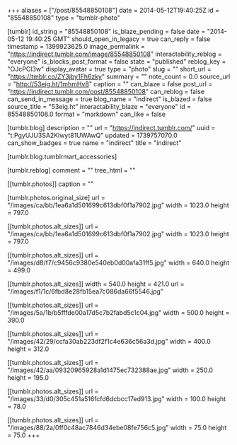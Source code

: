 +++
aliases = ["/post/85548850108"]
date = 2014-05-12T19:40:25Z
id = "85548850108"
type = "tumblr-photo"

[tumblr]
id_string = "85548850108"
is_blaze_pending = false
date = "2014-05-12 19:40:25 GMT"
should_open_in_legacy = true
can_reply = false
timestamp = 1399923625.0
image_permalink = "https://indirect.tumblr.com/image/85548850108"
interactability_reblog = "everyone"
is_blocks_post_format = false
state = "published"
reblog_key = "OJcPCl3w"
display_avatar = true
type = "photo"
slug = ""
short_url = "https://tmblr.co/ZY3jby1Fh6zky"
summary = ""
note_count = 0.0
source_url = "http://53eig.ht/1mhmHv8"
caption = ""
can_blaze = false
post_url = "https://indirect.tumblr.com/post/85548850108"
can_reblog = false
can_send_in_message = true
blog_name = "indirect"
is_blazed = false
source_title = "53eig.ht"
interactability_blaze = "everyone"
id = 85548850108.0
format = "markdown"
can_like = false

[tumblr.blog]
description = ""
url = "https://indirect.tumblr.com/"
uuid = "t:PgyUJU3SA2Klwyt81UWAwQ"
updated = 1739757070.0
can_show_badges = true
name = "indirect"
title = "indirect"

[tumblr.blog.tumblrmart_accessories]

[tumblr.reblog]
comment = ""
tree_html = ""

[[tumblr.photos]]
caption = ""

[tumblr.photos.original_size]
url = "/images/ca/bb/1ea6a1d501699c613dbf0f1a7902.jpg"
width = 1023.0
height = 797.0

[[tumblr.photos.alt_sizes]]
url = "/images/ca/bb/1ea6a1d501699c613dbf0f1a7902.jpg"
width = 1023.0
height = 797.0

[[tumblr.photos.alt_sizes]]
url = "/images/d8/f7/c9456c9380e540eb0d00afa31ff5.jpg"
width = 640.0
height = 499.0

[[tumblr.photos.alt_sizes]]
width = 540.0
height = 421.0
url = "/images/f1/1c/6fbd8e28fb15ea7c086da66f5546.jpg"

[[tumblr.photos.alt_sizes]]
url = "/images/5a/1b/b5fffde00a17d5c7b2fabd5c1c04.jpg"
width = 500.0
height = 390.0

[[tumblr.photos.alt_sizes]]
url = "/images/42/29/ccfa30ab223df2f1c4e636c56a3d.jpg"
width = 400.0
height = 312.0

[[tumblr.photos.alt_sizes]]
url = "/images/42/aa/09320965928a1d1475ec732388ae.jpg"
width = 250.0
height = 195.0

[[tumblr.photos.alt_sizes]]
url = "/images/33/d0/305c451a516fcfd6dcbcc17ed913.jpg"
width = 100.0
height = 78.0

[[tumblr.photos.alt_sizes]]
url = "/images/88/2a/0ff0c48ac7846d34ebe08fe756c5.jpg"
width = 75.0
height = 75.0
+++
